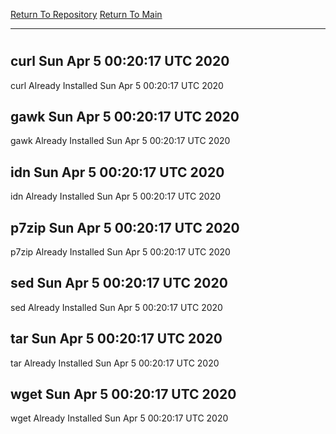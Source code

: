 [Return To Repository](https://github.com/deathbybandaid/piholeparser/)
[Return To Main](https://github.com/deathbybandaid/piholeparser/blob/master/RecentRunLogs/Mainlog.md)
____________________________________
# 
## curl Sun Apr  5 00:20:17 UTC 2020
curl Already Installed Sun Apr  5 00:20:17 UTC 2020
## gawk Sun Apr  5 00:20:17 UTC 2020
gawk Already Installed Sun Apr  5 00:20:17 UTC 2020
## idn Sun Apr  5 00:20:17 UTC 2020
idn Already Installed Sun Apr  5 00:20:17 UTC 2020
## p7zip Sun Apr  5 00:20:17 UTC 2020
p7zip Already Installed Sun Apr  5 00:20:17 UTC 2020
## sed Sun Apr  5 00:20:17 UTC 2020
sed Already Installed Sun Apr  5 00:20:17 UTC 2020
## tar Sun Apr  5 00:20:17 UTC 2020
tar Already Installed Sun Apr  5 00:20:17 UTC 2020
## wget Sun Apr  5 00:20:17 UTC 2020
wget Already Installed Sun Apr  5 00:20:17 UTC 2020
